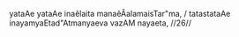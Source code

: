 yataAe yataAe inaêlaita manaêÂalamaisTar"ma, /
tatastataAe inayamyaEtad"Atmanyaeva vazAM nayaeta, //26//